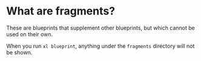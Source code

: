 # What are fragments?

These are blueprints that supplement other blueprints, but which cannot be used on their own.

When you run `xl blueprint`, anything under the `fragments` directory will not be shown.

